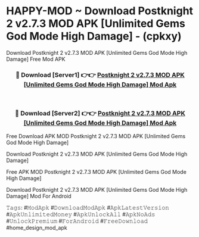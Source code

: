 # HAPPY-MOD ~ Download Postknight 2 v2.7.3 MOD APK [Unlimited Gems God Mode High Damage] - (cpkxy)
Download Postknight 2 v2.7.3 MOD APK [Unlimited Gems God Mode High Damage] Free Mod APK

<div align="center">
<h3>🔴 Download [Server1] 👉👉 <a href="https://apk-comot.site?title=Postknight_2_v2.7.3_MOD_APK_[Unlimited_Gems_God_Mode_High_Damage]">Postknight 2 v2.7.3 MOD APK [Unlimited Gems God Mode High Damage] Mod Apk</a></h3><br>

<h3>🔴 Download [Server2] 👉👉 <a href="https://apk-comot.site?title=Postknight_2_v2.7.3_MOD_APK_[Unlimited_Gems_God_Mode_High_Damage]">Postknight 2 v2.7.3 MOD APK [Unlimited Gems God Mode High Damage] Mod Apk</a></h3>
</div>


Free Download APK MOD Postknight 2 v2.7.3 MOD APK [Unlimited Gems God Mode High Damage]

Download Postknight 2 v2.7.3 MOD APK [Unlimited Gems God Mode High Damage] 

Free APK MOD Postknight 2 v2.7.3 MOD APK [Unlimited Gems God Mode High Damage] 

Download Postknight 2 v2.7.3 MOD APK [Unlimited Gems God Mode High Damage] Mod For Android

𝚃𝚊𝚐𝚜: #𝙼𝚘𝚍𝙰𝚙𝚔 #𝙳𝚘𝚠𝚗𝚕𝚘𝚊𝚍𝙼𝚘𝚍𝙰𝚙𝚔 #𝙰𝚙𝚔𝙻𝚊𝚝𝚎𝚜𝚝𝚅𝚎𝚛𝚜𝚒𝚘𝚗 #𝙰𝚙𝚔𝚄𝚗𝚕𝚒𝚖𝚒𝚝𝚎𝚍𝙼𝚘𝚗𝚎𝚢 #𝙰𝚙𝚔𝚄𝚗𝚕𝚘𝚌𝚔𝙰𝚕𝚕 #𝙰𝚙𝚔𝙽𝚘𝙰𝚍𝚜 #𝚄𝚗𝚕𝚘𝚌𝚔𝙿𝚛𝚎𝚖𝚒𝚞𝚖 #𝙵𝚘𝚛𝙰𝚗𝚍𝚛𝚘𝚒𝚍 #𝙵𝚛𝚎𝚎𝙳𝚘𝚠𝚗𝚕𝚘𝚊𝚍 #home_design_mod_apk